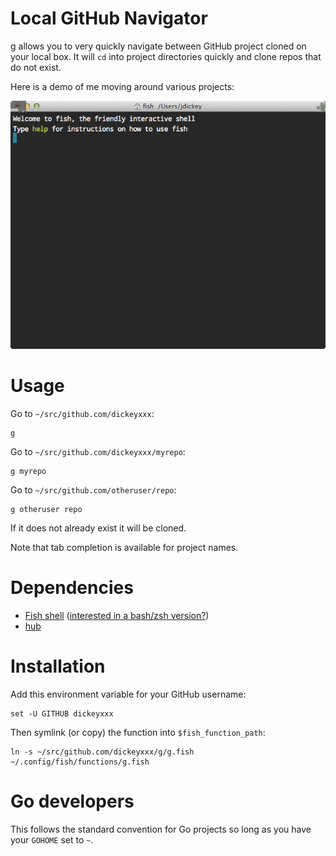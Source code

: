 Local GitHub Navigator
======================

g allows you to very quickly navigate between GitHub project cloned on your
local box. It will `cd` into project directories quickly and clone repos that do
not exist.

Here is a demo of me moving around various projects:

![demo](g.gif)

Usage
=====

Go to `~/src/github.com/dickeyxxx`:

```
g
```

Go to `~/src/github.com/dickeyxxx/myrepo`:

```
g myrepo
```

Go to `~/src/github.com/otheruser/repo`:

```
g otheruser repo
```

If it does not already exist it will be cloned.

Note that tab completion is available for project names.

Dependencies
============

* [Fish shell](http://fishshell.com/) ([interested in a bash/zsh version?](https://github.com/dickeyxxx/g/issues))
* [hub](https://hub.github.com/)

Installation
============

Add this environment variable for your GitHub username:

    set -U GITHUB dickeyxxx

Then symlink (or copy) the function into `$fish_function_path`:

    ln -s ~/src/github.com/dickeyxxx/g/g.fish ~/.config/fish/functions/g.fish

Go developers
=============

This follows the standard convention for Go projects so long as you have your
`GOHOME` set to `~`.
